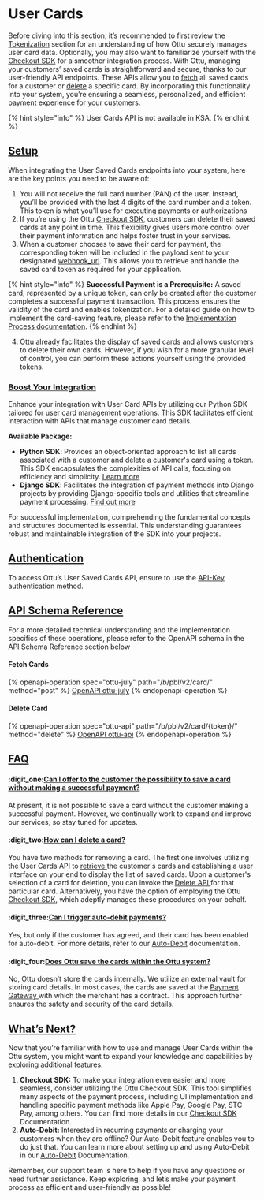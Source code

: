 # User Cards

Before diving into this section, it’s recommended to first review the [Tokenization](tokenization.md) section for an understanding of how Ottu securely manages user card data. Optionally, you may also want to familiarize yourself with the [Checkout SDK](checkout-sdk/) for a smoother integration process. With Ottu, managing your customers’ saved cards is straightforward and secure, thanks to our user-friendly API endpoints. These APIs allow you to [fetch](user-cards.md#fetch-cards) all saved cards for a customer or [delete](user-cards.md#delete-card) a specific card. By incorporating this functionality into your system, you’re ensuring a seamless, personalized, and efficient payment experience for your customers.

{% hint style="info" %}
User Cards API is not available in KSA.
{% endhint %}

## [Setup](user-cards.md#setup)

When integrating the User Saved Cards endpoints into your system, here are the key points you need to be aware of:

1. You will not receive the full card number (PAN) of the user. Instead, you’ll be provided with the last 4 digits of the card number and a token. This token is what you’ll use for executing payments or authorizations
2. If you’re using the Ottu [Checkout SDK](checkout-sdk/), customers can delete their saved cards at any point in time. This flexibility gives users more control over their payment information and helps foster trust in your services.
3. When a customer chooses to save their card for payment, the corresponding token will be included in the payload sent to your designated [webhook\_url](checkout-api.md#webhook_url-string-optional). This allows you to retrieve and handle the saved card token as required for your application.

{% hint style="info" %}
**Successful Payment is a Prerequisite:** A saved card, represented by a unique token, can only be created after the customer completes a successful payment transaction. This process ensures the validity of the card and enables tokenization. For a detailed guide on how to implement the card-saving feature, please refer to the [Implementation Process documentation](tokenization.md#implementation).
{% endhint %}

4. Ottu already facilitates the display of saved cards and allows customers to delete their own cards. However, if you wish for a more granular level of control, you can perform these actions yourself using the provided tokens.

### [Boost Your Integration](user-cards.md#boost-your-integration)

Enhance your integration with User Card APIs by utilizing our Python SDK tailored for user card management operations. This SDK facilitates efficient interaction with APIs that manage customer card details.

**Available Package:**

* **Python SDK**: Provides an object-oriented approach to list all cards associated with a customer and delete a customer's card using a token. This SDK encapsulates the complexities of API calls, focusing on efficiency and simplicity. [Learn more](https://github.com/ottuco/ottu-py?tab=readme-ov-file#cards)
* **Django SDK**: Facilitates the integration of payment methods into Django projects by providing Django-specific tools and utilities that streamline payment processing. [Find out more](https://github.com/ottuco/ottu-py?tab=readme-ov-file#django-integration)

For successful implementation, comprehending the fundamental concepts and structures documented is essential. This understanding guarantees robust and maintainable integration of the SDK into your projects.

## [**Authentication**](user-cards.md#authentication)

To access Ottu’s User Saved Cards API, ensure to use the [API-Key](authentication.md#private-key-api-key) authentication method.

## [API Schema Reference](user-cards.md#api-schema-reference)

For a more detailed technical understanding and the implementation specifics of these operations, please refer to the OpenAPI schema in the API Schema Reference section below

#### Fetch Cards

{% openapi-operation spec="ottu-july" path="/b/pbl/v2/card/" method="post" %}
[OpenAPI ottu-july](https://gitbook-x-prod-openapi.4401d86825a13bf607936cc3a9f3897a.r2.cloudflarestorage.com/raw/dd13d3360690246daeb6267e9ca119ec953037560d96776a32fefe02cc0fb3ec.yaml?X-Amz-Algorithm=AWS4-HMAC-SHA256&X-Amz-Content-Sha256=UNSIGNED-PAYLOAD&X-Amz-Credential=dce48141f43c0191a2ad043a6888781c%2F20250730%2Fauto%2Fs3%2Faws4_request&X-Amz-Date=20250730T124145Z&X-Amz-Expires=172800&X-Amz-Signature=df86b16df7388738bff9330f082ae9cd51f3ebb82b9ec3c210c88bb9ca34e9cb&X-Amz-SignedHeaders=host&x-amz-checksum-mode=ENABLED&x-id=GetObject)
{% endopenapi-operation %}

#### Delete Card

{% openapi-operation spec="ottu-api" path="/b/pbl/v2/card/{token}/" method="delete" %}
[OpenAPI ottu-api](https://gitbook-x-prod-openapi.4401d86825a13bf607936cc3a9f3897a.r2.cloudflarestorage.com/raw/388b1be1533dc34f1bbab253943a4688575f58f4fedd70e71971280736d76101.yaml?X-Amz-Algorithm=AWS4-HMAC-SHA256&X-Amz-Content-Sha256=UNSIGNED-PAYLOAD&X-Amz-Credential=dce48141f43c0191a2ad043a6888781c%2F20250730%2Fauto%2Fs3%2Faws4_request&X-Amz-Date=20250730T124146Z&X-Amz-Expires=172800&X-Amz-Signature=30fc1efb7f096486d600e1fde05fa221e550a514ace6602d826fe4a95f75416a&X-Amz-SignedHeaders=host&x-amz-checksum-mode=ENABLED&x-id=GetObject)
{% endopenapi-operation %}

## [FAQ](user-cards.md#faq)

#### :digit\_one:[Can I offer to the customer the possibility to save a card without making a successful payment?](user-cards.md#can-i-offer-to-the-customer-the-possibility-to-save-a-card-without-making-a-successful-payment)

At present, it is not possible to save a card without the customer making a successful payment. However, we continually work to expand and improve our services, so stay tuned for updates.

#### :digit\_two:[How can I delete a card?](user-cards.md#how-can-i-delete-a-card)

You have two methods for removing a card. The first one involves utilizing the User Cards API to [retrieve ](user-cards.md#fetch-cards)the customer's cards and establishing a user interface on your end to display the list of saved cards. Upon a customer's selection of a card for deletion, you can invoke the [Delete API ](user-cards.md#delete-card)for that particular card. Alternatively, you have the option of employing the Ottu [Checkout SDK](checkout-sdk/), which adeptly manages these procedures on your behalf.

#### :digit\_three:[Can I trigger auto-debit payments?](user-cards.md#can-i-trigger-auto-debit-payments)

Yes, but only if the customer has agreed, and their card has been enabled for auto-debit. For more details, refer to our [Auto-Debit](auto-debit.md) documentation.

#### :digit\_four:[Does Ottu save the cards within the Ottu system?](user-cards.md#does-ottu-save-the-cards-within-the-ottu-system)

No, Ottu doesn’t store the cards internally. We utilize an external vault for storing card details. In most cases, the cards are saved at the [Payment Gateway ](../user-guide/payment-gateway.md)with which the merchant has a contract. This approach further ensures the safety and security of the card details.

## [What’s Next?](user-cards.md#whats-next)

Now that you’re familiar with how to use and manage User Cards within the Ottu system, you might want to expand your knowledge and capabilities by exploring additional features.

1. **Checkout SDK:** To make your integration even easier and more seamless, consider utilizing the Ottu Checkout SDK. This tool simplifies many aspects of the payment process, including UI implementation and handling specific payment methods like Apple Pay, Google Pay, STC Pay, among others. You can find more details in our [Checkout SDK](checkout-sdk/) Documentation.
2. **Auto-Debit:** Interested in recurring payments or charging your customers when they are offline? Our Auto-Debit feature enables you to do just that. You can learn more about setting up and using Auto-Debit in our [Auto-Debit](auto-debit.md) Documentation.

Remember, our support team is here to help if you have any questions or need further assistance. Keep exploring, and let’s make your payment process as efficient and user-friendly as possible!
